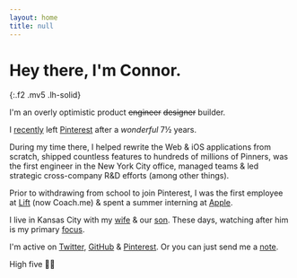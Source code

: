 ```yaml
---
layout: home
title: null
---
```


# Hey there, I'm Connor.
{:.f2 .mv5 .lh-solid}

I'm an overly optimistic product <strike class="silver">engineer</strike> <strike class="silver">designer</strike> builder.

I [recently](https://twitter.com/Connor/status/1225782575114768384) left [Pinterest](https://www.pinterest.com/cnnr/) after a _wonderful_ 7&frac12; years.

During my time there, I helped rewrite the Web & iOS applications from scratch, shipped countless features to hundreds of millions of Pinners, was the first engineer in the New York City office, managed teams & led strategic cross-company R&D efforts (among other things).

Prior to withdrawing from school to join Pinterest, I was the first employee at [Lift](https://coach.me) (now Coach.me) & spent a summer interning at [Apple](https://apple.com).

I live in Kansas City with my [wife](https://linkedin.com/in/makressin/) & our [son](https://twitter.com/Connor/status/1161355210884812801). These days, watching after him is my primary [focus](https://twitter.com/Connor/status/1262745491936178184).

I'm active on [Twitter](https://twitter.com/connor), [GitHub](https://github.com/connor) & [Pinterest](https://pinterest.com/cnnr/). Or you can just send me a [note](mailto:c@cnnr.me?subject=Hello!).

High five 🖐🏻

<!-- [About me →](/about/) -->
